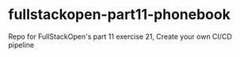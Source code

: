 # fullstackopen-part11-phonebook
Repo for FullStackOpen's part 11 exercise 21, Create your own CI/CD pipeline
